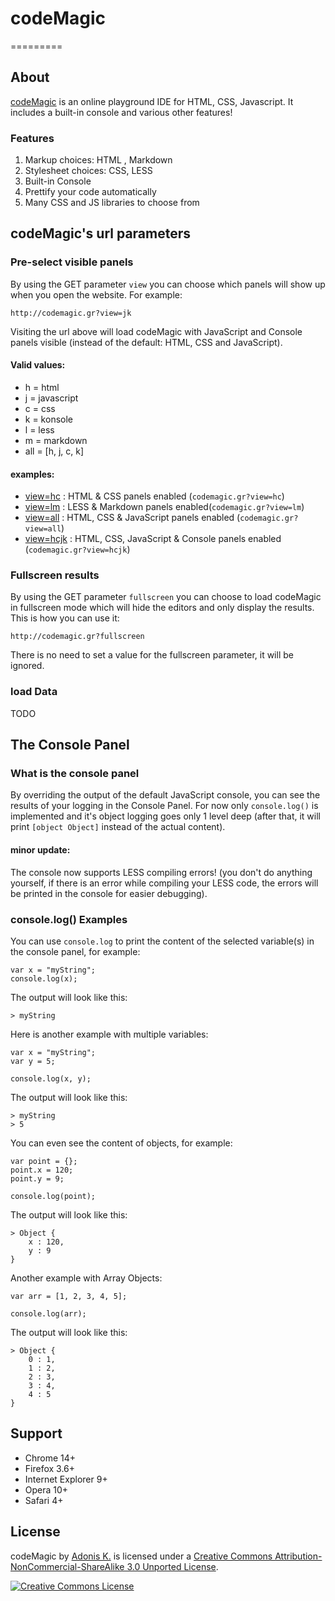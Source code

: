 # codeMagic

=========

## About

[codeMagic](http://codemagic.gr) is an online playground IDE for HTML, CSS, Javascript. It includes a built-in console and various other features!

### Features

1. Markup choices: HTML , Markdown
2. Stylesheet choices: CSS, LESS
3. Built-in Console
4. Prettify your code automatically
5. Many CSS and JS libraries to choose from

## codeMagic's url parameters

### Pre-select visible panels

By using the GET parameter `view` you can choose which panels will show up when you open the website. For example:

    http://codemagic.gr?view=jk

Visiting the url above will load codeMagic with JavaScript and Console panels visible (instead of the default: HTML, CSS and JavaScript).

#### Valid values:

* h = html
* j = javascript
* c = css
* k = konsole
* l = less
* m = markdown
* all = [h, j, c, k]

#### examples:

* [view=hc](http://codemagic.gr?view=hc) : HTML & CSS panels enabled (`codemagic.gr?view=hc`)
* [view=lm](http://codemagic.gr?view=lm) : LESS & Markdown panels enabled(`codemagic.gr?view=lm`)
* [view=all](http://codemagic.gr?view=all) : HTML, CSS & JavaScript panels enabled (`codemagic.gr?view=all`)
* [view=hcjk](http://codemagic.gr?view=hcjk) : HTML, CSS, JavaScript & Console panels enabled (`codemagic.gr?view=hcjk`)

### Fullscreen results

By using the GET parameter `fullscreen` you can choose to load codeMagic in fullscreen mode which will hide the editors and only display the results. This is how you can use it:

    http://codemagic.gr?fullscreen

There is no need to set a value for the fullscreen parameter, it will be ignored.

### load Data

TODO

## The Console Panel

### What is the console panel

By overriding the output of the default JavaScript console, you can see the results of your logging in the Console Panel. For now only `console.log()` is implemented and it's object logging goes only 1 level deep (after that, it will print `[object Object]` instead of the actual content).

#### minor update:

The console now supports LESS compiling errors! (you don't do anything yourself, if there is an error while compiling your LESS code, the errors will be printed in the console for easier debugging).

### console.log() Examples

You can use `console.log` to print the content of the selected variable(s) in the console panel, for example:

    var x = "myString";
    console.log(x);

The output will look like this:

    > myString

Here is another example with multiple variables:

    var x = "myString";
    var y = 5;
    
    console.log(x, y);

The output will look like this:

    > myString
    > 5

You can even see the content of objects, for example:

    var point = {};
    point.x = 120;
    point.y = 9;
    
    console.log(point);

The output will look like this:

    > Object {
        x : 120,
        y : 9
    }

Another example with Array Objects:

    var arr = [1, 2, 3, 4, 5];
    
    console.log(arr);

The output will look like this:

    > Object {
        0 : 1,
        1 : 2,
        2 : 3,
        3 : 4,
        4 : 5
    }


## Support

* Chrome 14+
* Firefox 3.6+
* Internet Explorer 9+
* Opera 10+
* Safari 4+

## License

codeMagic by [Adonis K.](http://varemenos.com) is licensed under a [Creative Commons Attribution-NonCommercial-ShareAlike 3.0 Unported License](http://creativecommons.org/licenses/by-nc-sa/3.0/deed.en_US).

[![Creative Commons License](http://i.creativecommons.org/l/by-nc-sa/3.0/88x31.png)](http://creativecommons.org/licenses/by-nc-sa/3.0/deed.en_US)
